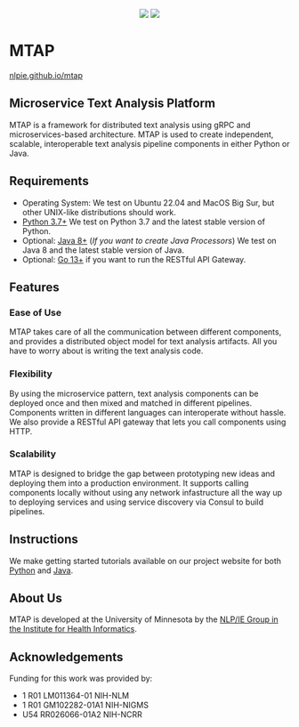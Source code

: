 <p align="center">
  <a href="https://pypi.org/project/mtap/">
    <img src="https://img.shields.io/pypi/v/mtap" /></a>
  <a href="https://central.sonatype.com/artifact/edu.umn.nlpie/mtap/1.1.0">
    <img src="https://img.shields.io/maven-central/v/edu.umn.nlpie/mtap" /></a>
</p>

# MTAP

[nlpie.github.io/mtap](https://nlpie.github.io/mtap)

## Microservice Text Analysis Platform

MTAP is a framework for distributed text analysis using gRPC and microservices-based architecture. 
MTAP is used to create independent, scalable, interoperable text analysis pipeline 
components in either Python or Java. 

## Requirements
- Operating System: We test on Ubuntu 22.04 and MacOS Big Sur, but other UNIX-like distributions should work.
- [Python 3.7+](https://www.python.org/downloads/) We test on Python 3.7 and the latest stable version of Python. 
- Optional: [Java 8+](https://adoptium.net) (_If you want to create Java Processors_) We test on Java 8 and the latest 
  stable version of Java.
- Optional: [Go 13+](https://golang.org) if you want to run the RESTful API Gateway.

## Features

### Ease of Use

MTAP takes care of all the communication between different components, and provides a distributed object model for text analysis artifacts. All you have to worry about is writing the text analysis code.

### Flexibility

By using the microservice pattern, text analysis components can be deployed once and then mixed and matched in different pipelines. Components written in different languages can interoperate without hassle. We also provide a RESTful API gateway that lets you call components using HTTP.

### Scalability

MTAP is designed to bridge the gap between prototyping new ideas and deploying them into a production environment. It supports calling components locally without using any network infastructure all the way up to deploying services and using service discovery via Consul to build pipelines.

## Instructions

We make getting started tutorials available on our project website for both [Python](https://nlpie.github.io/mtap/docs/tutorials/python.html) and [Java](https://nlpie.github.io/mtap/docs/tutorials/java.html).

## About Us

MTAP is developed at the University of Minnesota by the [NLP/IE Group in the Institute for Health Informatics](https://healthinformatics.umn.edu/research/nlpie-group).

## Acknowledgements
Funding for this work was provided by:

- 1 R01 LM011364-01 NIH-NLM
- 1 R01 GM102282-01A1 NIH-NIGMS
- U54 RR026066-01A2 NIH-NCRR
